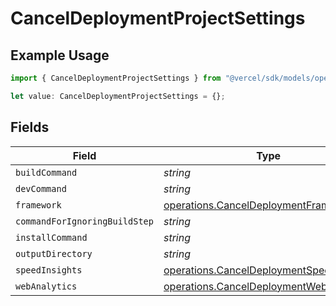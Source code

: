 # CancelDeploymentProjectSettings

## Example Usage

```typescript
import { CancelDeploymentProjectSettings } from "@vercel/sdk/models/operations/canceldeployment.js";

let value: CancelDeploymentProjectSettings = {};
```

## Fields

| Field                                                                                                | Type                                                                                                 | Required                                                                                             | Description                                                                                          |
| ---------------------------------------------------------------------------------------------------- | ---------------------------------------------------------------------------------------------------- | ---------------------------------------------------------------------------------------------------- | ---------------------------------------------------------------------------------------------------- |
| `buildCommand`                                                                                       | *string*                                                                                             | :heavy_minus_sign:                                                                                   | N/A                                                                                                  |
| `devCommand`                                                                                         | *string*                                                                                             | :heavy_minus_sign:                                                                                   | N/A                                                                                                  |
| `framework`                                                                                          | [operations.CancelDeploymentFramework](../../models/operations/canceldeploymentframework.md)         | :heavy_minus_sign:                                                                                   | N/A                                                                                                  |
| `commandForIgnoringBuildStep`                                                                        | *string*                                                                                             | :heavy_minus_sign:                                                                                   | N/A                                                                                                  |
| `installCommand`                                                                                     | *string*                                                                                             | :heavy_minus_sign:                                                                                   | N/A                                                                                                  |
| `outputDirectory`                                                                                    | *string*                                                                                             | :heavy_minus_sign:                                                                                   | N/A                                                                                                  |
| `speedInsights`                                                                                      | [operations.CancelDeploymentSpeedInsights](../../models/operations/canceldeploymentspeedinsights.md) | :heavy_minus_sign:                                                                                   | N/A                                                                                                  |
| `webAnalytics`                                                                                       | [operations.CancelDeploymentWebAnalytics](../../models/operations/canceldeploymentwebanalytics.md)   | :heavy_minus_sign:                                                                                   | N/A                                                                                                  |